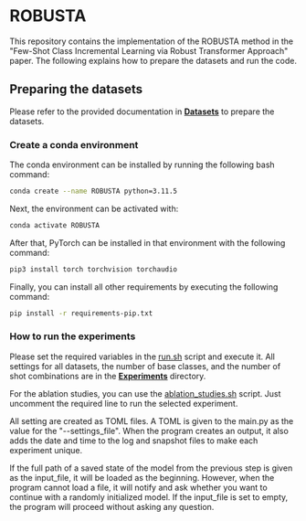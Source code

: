 # ROBUSTA

This repository contains the implementation of the ROBUSTA method in the "Few-Shot Class Incremental Learning via Robust Transformer Approach" paper. The following explains how to prepare the datasets and run the code.

## Preparing the datasets

Please refer to the provided documentation in **[Datasets](Datasets.md)** to prepare the datasets.

### Create a conda environment

The conda environment can be installed by running the following bash command:

```bash
conda create --name ROBUSTA python=3.11.5
```

Next, the environment can be activated with:

```bash
conda activate ROBUSTA
```

After that, PyTorch can be installed in that environment with the following command:

```bash
pip3 install torch torchvision torchaudio
```

Finally, you can install all other requirements by executing the following command:

```bash
pip install -r requirements-pip.txt
```

### How to run the experiments

Please set the required variables in the [run.sh](run.sh) script and execute it.
All settings for all datasets, the number of base classes, and the number of shot combinations are in the **[Experiments](/Experiments)** directory.

For the ablation studies, you can use the [ablation_studies.sh](ablation_studies.sh) script. Just uncomment the required line to run the selected experiment.

All setting are created as TOML files. A TOML is given to the main.py as the value for the "--settings_file". When the program creates an output, it also adds the date and time to the log and snapshot files to make each experiment unique.

If the full path of a saved state of the model from the previous step is given as the input_file, it will be loaded as the beginning. However, when the program cannot load a file, it will notify and ask whether you want to continue with a randomly initialized model. If the input_file is set to empty, the program will proceed without asking any question.